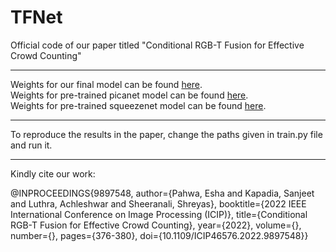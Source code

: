 # TFNet


Official code of our paper titled "Conditional RGB-T Fusion for Effective Crowd Counting"

------------------------------

Weights for our final model can be found [here](https://drive.google.com/file/d/10BrC1XWS9X-STt_DuAFGl0UnWq1YZNF0/view?usp=sharing).<br />
Weights for pre-trained picanet model can be found [here](https://drive.google.com/file/d/16sC8_0uLhwbJHEumNQiklGKgRzAb4bN4/view?usp=sharing).<br />
Weights for pre-trained squeezenet model can be found [here](https://drive.google.com/file/d/1N-Lh6LXVfEweGRVWfvaHYVtzWuFha1_0/view?usp=sharing).<br />

------------------------------

To reproduce the results in the paper, change the paths given in train.py file and run it.

------------------------------

Kindly cite our work:

@INPROCEEDINGS{9897548,
  author={Pahwa, Esha and Kapadia, Sanjeet and Luthra, Achleshwar and Sheeranali, Shreyas},
  booktitle={2022 IEEE International Conference on Image Processing (ICIP)}, 
  title={Conditional RGB-T Fusion for Effective Crowd Counting}, 
  year={2022},
  volume={},
  number={},
  pages={376-380},
  doi={10.1109/ICIP46576.2022.9897548}}
